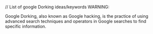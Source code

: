 // List of google Dorking ideas/keywords
WARNING: 

Google Dorking, also known as Google hacking, is the practice of using advanced search techniques and operators in Google searches to find specific information.


